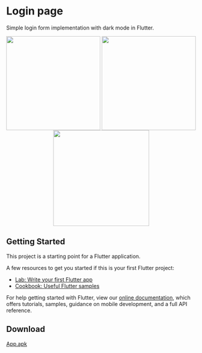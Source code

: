 # Login page 

Simple login form implementation with dark mode in Flutter.

<div align="center"><img align="center" src="https://i.ibb.co/BGwXST0/login.png" width="250px"/>
<img align="center" src="https://i.ibb.co/dP1p9wh/dark.png" width="250px"/>
<img align="center" src="https://i.ibb.co/qN48pZx/dark2.png" width="255px"/></div>

## Getting Started

This project is a starting point for a Flutter application.

A few resources to get you started if this is your first Flutter project:

- [Lab: Write your first Flutter app](https://flutter.dev/docs/get-started/codelab)
- [Cookbook: Useful Flutter samples](https://flutter.dev/docs/cookbook)

For help getting started with Flutter, view our
[online documentation](https://flutter.dev/docs), which offers tutorials,
samples, guidance on mobile development, and a full API reference.
## Download
<a href="https://github.com/RubenFontes/AppFlutter/releases/tag/1.0.0">App.apk</a>
